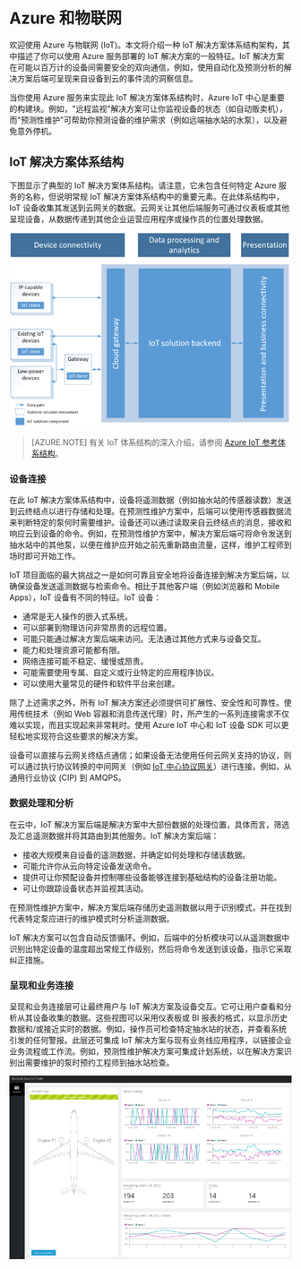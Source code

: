 # Azure 和物联网

欢迎使用 Azure 与物联网 (IoT)。本文将介绍一种 IoT 解决方案体系结构架构，其中描述了你可以使用 Azure 服务部署的 IoT 解决方案的一般特征。IoT 解决方案在可能以百万计的设备间需要安全的双向通信，例如，使用自动化及预测分析的解决方案后端可呈现来自设备到云的事件流的洞察信息。

当你使用 Azure 服务来实现此 IoT 解决方案体系结构时，Azure IoT 中心是重要的构建块。例如，"远程监视"解决方案可让你监视设备的状态（如自动贩卖机），而"预测性维护"可帮助你预测设备的维护需求（例如远端抽水站的水泵），以及避免意外停机。

## IoT 解决方案体系结构

下图显示了典型的 IoT 解决方案体系结构。请注意，它未包含任何特定 Azure 服务的名称，但说明常规 IoT 解决方案体系结构中的重要元素。在此体系结构中，IoT 设备收集其发送到云网关的数据。云网关让其他后端服务可通过仪表板或其他呈现设备，从数据传递到其他企业运营应用程序或操作员的位置处理数据。

![IoT 解决方案体系结构][img-solution-architecture]

> [AZURE.NOTE] 有关 IoT 体系结构的深入介绍，请参阅 [Azure IoT 参考体系结构][lnk-refarch]。

### 设备连接

在此 IoT 解决方案体系结构中，设备将遥测数据（例如抽水站的传感器读数）发送到云终结点以进行存储和处理。在预测性维护方案中，后端可以使用传感器数据流来判断特定的泵何时需要维护。设备还可以通过读取来自云终结点的消息，接收和响应云到设备的命令。例如，在预测性维护方案中，解决方案后端可将命令发送到抽水站中的其他泵，以便在维护应开始之前先重新路由流量，这样，维护工程师到场时即可开始工作。

IoT 项目面临的最大挑战之一是如何可靠且安全地将设备连接到解决方案后端，以确保设备发送遥测数据与检索命令。相比于其他客户端（例如浏览器和 Mobile Apps），IoT 设备有不同的特征。IoT 设备：

- 通常是无人操作的嵌入式系统。
- 可以部署到物理访问非常昂贵的远程位置。
- 可能只能通过解决方案后端来访问。无法通过其他方式来与设备交互。
- 能力和处理资源可能都有限。
- 网络连接可能不稳定、缓慢或昂贵。
- 可能需要使用专属、自定义或行业特定的应用程序协议。
- 可以使用大量常见的硬件和软件平台来创建。

除了上述需求之外，所有 IoT 解决方案还必须提供可扩展性、安全性和可靠性。使用传统技术（例如 Web 容器和消息传送代理）时，所产生的一系列连接需求不仅难以实现，而且实现起来非常耗时。使用 Azure IoT 中心和 IoT 设备 SDK 可以更轻松地实现符合这些要求的解决方案。

设备可以直接与云网关终结点通信；如果设备无法使用任何云网关支持的协议，则可以通过执行协议转换的中间网关（例如 [IoT 中心协议网关][lnk-protocol-gateway]）进行连接。例如，从通用行业协议 (CIP) 到 AMQPS。

### 数据处理和分析

在云中，IoT 解决方案后端是解决方案中大部份数据的处理位置，具体而言，筛选及汇总遥测数据并将其路由到其他服务。IoT 解决方案后端：

- 接收大规模来自设备的遥测数据，并确定如何处理和存储该数据。 
- 可能允许你从云向特定设备发送命令。
- 提供可让你预配设备并控制哪些设备能够连接到基础结构的设备注册功能。
- 可让你跟踪设备状态并监视其活动。

在预测性维护方案中，解决方案后端存储历史遥测数据以用于识别模式，并在找到代表特定泵应进行的维护模式时分析遥测数据。

IoT 解决方案可以包含自动反馈循环。例如，后端中的分析模块可以从遥测数据中识别出特定设备的温度超出常规工作级别，然后将命令发送到该设备，指示它采取纠正措施。

### 呈现和业务连接

呈现和业务连接层可让最终用户与 IoT 解决方案及设备交互。它可让用户查看和分析从其设备收集的数据。这些视图可以采用仪表板或 BI 报表的格式，以显示历史数据和/或接近实时的数据。例如，操作员可检查特定抽水站的状态，并查看系统引发的任何警报。此层还可集成 IoT 解决方案与现有业务线应用程序，以链接企业业务流程或工作流。例如，预测性维护解决方案可集成计划系统，以在解决方案识别出需要维护的泵时预约工程师到抽水站检查。

![IoT 解决方案仪表板][img-dashboard]

[img-solution-architecture]: ./media/iot-azure-and-iot/iot-reference-architecture.png
[img-dashboard]: ./media/iot-azure-and-iot/iot-suite.png

[lnk-machinelearning]: /services/machine-learning/
[Azure IoT Suite]: http://azure.microsoft.com/solutions/iot
[lnk-protocol-gateway]: /documentation/articles/iot-hub-protocol-gateway
[lnk-refarch]: http://download.microsoft.com/download/A/4/D/A4DAD253-BC21-41D3-B9D9-87D2AE6F0719/Microsoft_Azure_IoT_Reference_Architecture.pdf

<!---HONumber=Mooncake_0321_2016-->